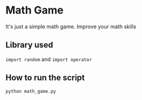 # Math Game
It's just a simple math game. Improve your math skills

## Library used
`import random` and `import operator`

## How to run the script
`python math_game.py`